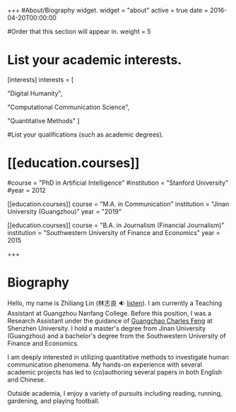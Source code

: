 +++
#About/Biography widget.
widget = "about"
active = true
date = 2016-04-20T00:00:00

#Order that this section will appear in.
weight = 5

# List your academic interests.
[interests]
interests = [

"Digital Humanity",

"Computational Communication Science",

"Quantitative Methods"
  ]



#List your qualifications (such as academic degrees).

# [[education.courses]]

#course = "PhD in Artificial Intelligence"
#institution = "Stanford University"
#year = 2012

[[education.courses]]
  course = "M.A. in Communication"
  institution = "Jinan University (Guangzhou)"
  year = "2019"

[[education.courses]]
  course = "B.A. in Journalism (Financial Journalism)"
  institution = "Southwestern University of Finance and Economics"
  year = 2015

+++

# Biography

Hello, my name is Zhiliang Lin (林志良 :sound: [listen](http://www.zhilianglin.com/files/zhiliang-lin.ogg)). I am currently a Teaching Assistant at Guangzhou Nanfang College. Before this position, I was a Research Assistant under the guidance of [Guangchao Charles Feng](https://scholar.google.com/citations?user=zoqsgEsAAAAJ&hl) at Shenzhen University. I hold a master's degree from Jinan University (Guangzhou) and a bachelor's degree from the Southwestern University of Finance and Economics.

I am deeply interested in utilizing quantitative methods to investigate human communication phenomena. My hands-on experience with several academic projects has led to (co)authoring several papers in both English and Chinese. 

Outside academia, I enjoy a variety of pursuits including reading, running, gardening, and playing football.
